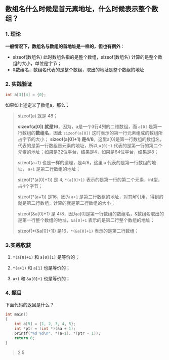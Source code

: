 ## 数组名什么时候是首元素地址，什么时候表示整个数组？

### 1. 理论

**一般情况下，数组名与数组的首地址是一样的，但也有例外**：

- sizeof(数组名)  此时数组名指的是整个数组，sizeof(数组名) 计算的是整个数组的大小，单位是字节；
- &数组名，数组名代表的是整个数组，取出的地址是整个数组的地址

### 2. 实践验证

```c
int a[3][4] = {0};
```

如果如上述定义了数组a，那么：

> sizeof(a) 就是 48；
>
> **sizeof(a[0]) 就是16**，因为，a是一个3行4列的二维数组，而 `a[0]` 是第一行数组的**数组名**，因此 `sizeof(a[0])` 这时表示的第一行元素组成的数组所占字节的大小；
> **sizeof(a[0]+1) 是4/8**，这里a[0]是第一行数组的数组名，代表的是第一行数组首元素的地址，所以 `a[0]+1` 代表的是第一行的第二个元素的地址；如果是32位平台，结果是4，如果是64位平台，结果是8；
>
> sizeof(a+1) 也是一样的道理，是4/8，这里 `a` 代表的是第一行数组的地址， `a+1` 是第二行数组的地址；
>
> sizeof(*(a[0]+1)) 是 4, `*(a[0]+1)` 表示的是第一行的第二个元素，int型，占4个字节；
>
> sizeof(*(a+1)) 是16，因为 `a+1` 是第二行数组的地址，对其解引用，得到的就是第二行数组，计算的就是第二行数组的大小；
>
> sizeof(&a[0]+1) 是 4/8，因为a[0]是第一行数组的数组名，&数组名取出的是第一行整个数组的地址，`&a[0]+1` 表示的是第二行整个数组的地址；
>
> sizeof(*(&a[0]+1)) 是16，`*(&a[0]+1)` 表示的是第二行数组；

### 3.实践收获

1. `*(a[0]+1)` 和 `a[0][1]` 是等价的；

2. `*(a+1)` 和 `a[1]` 也是等价的；
3. `a+1` 和 `&a[0]+1` 也是等价的；

### 4. 题目

下面代码的返回是什么？

```c
int main()
{
    int a[5] = {1, 2, 3, 4, 5};
    int *ptr = (int *)(&a + 1);
    printf("%d %d\n", *(a+1), *(ptr - 1));
    return 0;
}
```

> 2 5


